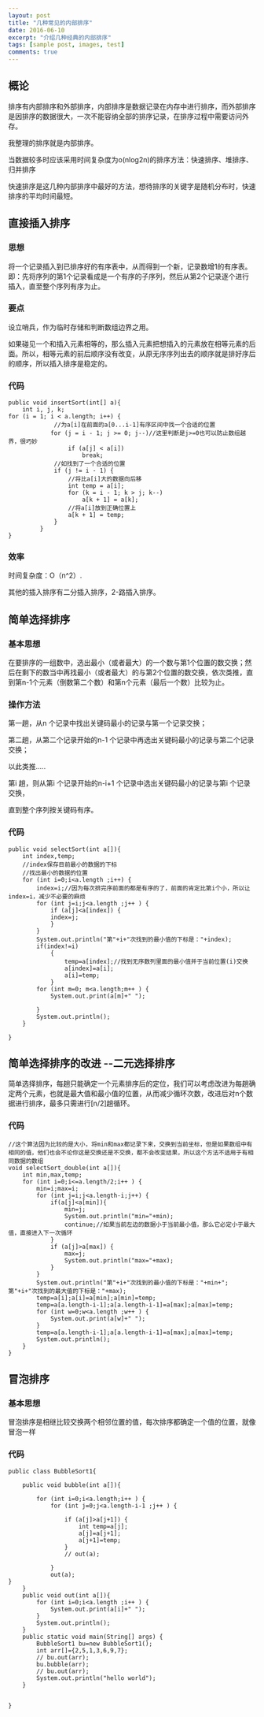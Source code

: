 ```yaml
---
layout: post
title: "几种常见的内部排序"
date: 2016-06-10
excerpt: "介绍几种经典的内部排序"
tags: [sample post, images, test]
comments: true
---
```


## 概论

排序有内部排序和外部排序，内部排序是数据记录在内存中进行排序，而外部排序是因排序的数据很大，一次不能容纳全部的排序记录，在排序过程中需要访问外存。

我整理的排序就是内部排序。



当数据较多时应该采用时间复杂度为o(nlog2n)的排序方法：快速排序、堆排序、归并排序

快速排序是这几种内部排序中最好的方法，想待排序的关键字是随机分布时，快速排序的平均时间最短。

 

## 直接插入排序

### 思想

将一个记录插入到已排序好的有序表中，从而得到一个新，记录数增1的有序表。即：先将序列的第1个记录看成是一个有序的子序列，然后从第2个记录逐个进行插入，直至整个序列有序为止。

### 要点
设立哨兵，作为临时存储和判断数组边界之用。

如果碰见一个和插入元素相等的，那么插入元素把想插入的元素放在相等元素的后面。所以，相等元素的前后顺序没有改变，从原无序序列出去的顺序就是排好序后的顺序，所以插入排序是稳定的。

### 代码
```
public void insertSort(int[] a){
    int i, j, k;
for (i = 1; i < a.length; i++) {
             //为a[i]在前面的a[0...i-1]有序区间中找一个合适的位置
            for (j = i - 1; j >= 0; j--)//这里判断是j>=0也可以防止数组越界，很巧妙
                 if (a[j] < a[i])
                     break;
             //如找到了一个合适的位置
             if (j != i - 1) {
                 //将比a[i]大的数据向后移
                 int temp = a[i];
                 for (k = i - 1; k > j; k--)
                     a[k + 1] = a[k];
                 //将a[i]放到正确位置上
                 a[k + 1] = temp;
             }
         }
}
```
### 效率

时间复杂度：O（n^2）.

其他的插入排序有二分插入排序，2-路插入排序。

## 简单选择排序

### 基本思想

在要排序的一组数中，选出最小（或者最大）的一个数与第1个位置的数交换；然后在剩下的数当中再找最小（或者最大）的与第2个位置的数交换，依次类推，直到第n-1个元素（倒数第二个数）和第n个元素（最后一个数）比较为止。

### 操作方法

第一趟，从n 个记录中找出关键码最小的记录与第一个记录交换；

第二趟，从第二个记录开始的n-1 个记录中再选出关键码最小的记录与第二个记录交换；

以此类推.....

第i 趟，则从第i 个记录开始的n-i+1 个记录中选出关键码最小的记录与第i 个记录交换，

直到整个序列按关键码有序。

### 代码
```
public void selectSort(int a[]){
    int index,temp;
    //index保存目前最小的数据的下标
    //找出最小的数据的位置
    for (int i=0;i<a.length ;i++) {
        index=i;//因为每次排完序前面的都是有序的了，前面的肯定比第i个小，所以让index=i，减少不必要的麻烦
        for (int j=i;j<a.length ;j++ ) {
            if (a[j]<a[index]) {
            index=j;
            }        
        }
        System.out.println("第"+i+"次找到的最小值的下标是："+index);
        if(index!=i)
            {
                temp=a[index];//找到无序数列里面的最小值并于当前位置(i)交换
                a[index]=a[i];
                a[i]=temp;
            }
        for (int m=0; m<a.length;m++ ) {
            System.out.print(a[m]+" ");

        }
        System.out.println();
    }
    
}
```
## 简单选择排序的改进 --二元选择排序

简单选择排序，每趟只能确定一个元素排序后的定位，我们可以考虑改进为每趟确定两个元素，也就是最大值和最小值的位置，从而减少循环次数，改进后对n个数据进行排序，最多只需进行[n/2]趟循环。

### 代码
```
//这个算法因为比较的是大小，将min和max都记录下来，交换到当前坐标，但是如果数组中有相同的值，他们也会不论你这是交换还是不交换，都不会改变结果，所以这个方法不适用于有相同数据的数组
void selectSort_double(int a[]){
    int min,max,temp;
    for (int i=0;i<=a.length/2;i++ ) {
        min=i;max=i;
        for (int j=i;j<a.length-i;j++) {
            if(a[j]<a[min]){
                min=j;
                System.out.println("min="+min);
                continue;//如果当前左边的数据小于当前最小值，那么它必定小于最大值，直接进入下一次循环
            }
            if (a[j]>a[max]) {
                max=j;
                System.out.println("max="+max);
            }   
        }
        System.out.println("第"+i+"次找到的最小值的下标是："+min+";第"+i+"次找到的最大值的下标是："+max);
        temp=a[i];a[i]=a[min];a[min]=temp;
        temp=a[a.length-i-1];a[a.length-i-1]=a[max];a[max]=temp;
        for (int w=0;w<a.length ;w++ ) {
            System.out.print(a[w]+" ");
        }
        temp=a[a.length-i-1];a[a.length-i-1]=a[max];a[max]=temp;
        System.out.println();
    }
}
```
## 冒泡排序

### 基本思想

冒泡排序是相继比较交换两个相邻位置的值，每次排序都确定一个值的位置，就像冒泡一样

### 代码

```
public class BubbleSort1{

    public void bubble(int a[]){

        for (int i=0;i<a.length;i++ ) {
            for (int j=0;j<a.length-i-1 ;j++ ) {
                
                if (a[j]>a[j+1]) {
                    int temp=a[j];
                    a[j]=a[j+1];
                    a[j+1]=temp;
                }
                // out(a);

            }
            out(a);
}
    }
    public void out(int a[]){
        for (int i=0;i<a.length ;i++ ) {
            System.out.print(a[i]+" ");
        }
        System.out.println();
    }
    public static void main(String[] args) {
        BubbleSort1 bu=new BubbleSort1();
        int arr[]={2,5,1,3,6,9,7};
        // bu.out(arr);
        bu.bubble(arr);
        // bu.out(arr);
        System.out.println("hello world");
    }


}

```


<html>
<div class="ds-thread" data-thread-key="http://kongzheng1993.github.io/kongzheng1993-thewayofsort/" data-title="thewayofsort" data-url="http://kongzheng1993.github.io/kongzheng1993"></div>
<!-- 多说评论框 end -->
<!-- 多说公共JS代码 start (一个网页只需插入一次) -->
<script type="text/javascript">
var duoshuoQuery = {short_name:"kongzheng1993"};
    (function() {
        var ds = document.createElement('script');
        ds.type = 'text/javascript';ds.async = true;
        ds.src = (document.location.protocol == 'https:' ? 'https:' : 'http:') + '//static.duoshuo.com/embed.js';
        ds.charset = 'UTF-8';
        (document.getElementsByTagName('head')[0] 
         || document.getElementsByTagName('body')[0]).appendChild(ds);
    })();
</script>
</html>
